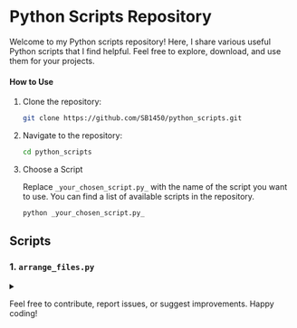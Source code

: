 # Python Scripts Repository

Welcome to my Python scripts repository! Here, I share various useful Python scripts that I find helpful. Feel free to explore, download, and use them for your projects.

#### How to Use

1. Clone the repository:

    ```bash
    git clone https://github.com/SB1450/python_scripts.git
    ```

2. Navigate to the repository:

    ```bash
    cd python_scripts
    ```

3. Choose a Script

    Replace `_your_chosen_script.py_` with the name of the script you want to use. You can find a list of available scripts in the repository.

    ```bash
    python _your_chosen_script.py_
    ```


## Scripts

### 1. `arrange_files.py`
<details>

<summary></summary>

This script organizes files within a directory by sorting them into specific folders based on their types. For example, it can move photos to a 'photos' folder, programs to a 'programs' folder, documents to a 'documents' folder, and audio/video files to an 'audio_video' folder.

</details>



Feel free to contribute, report issues, or suggest improvements. Happy coding!
